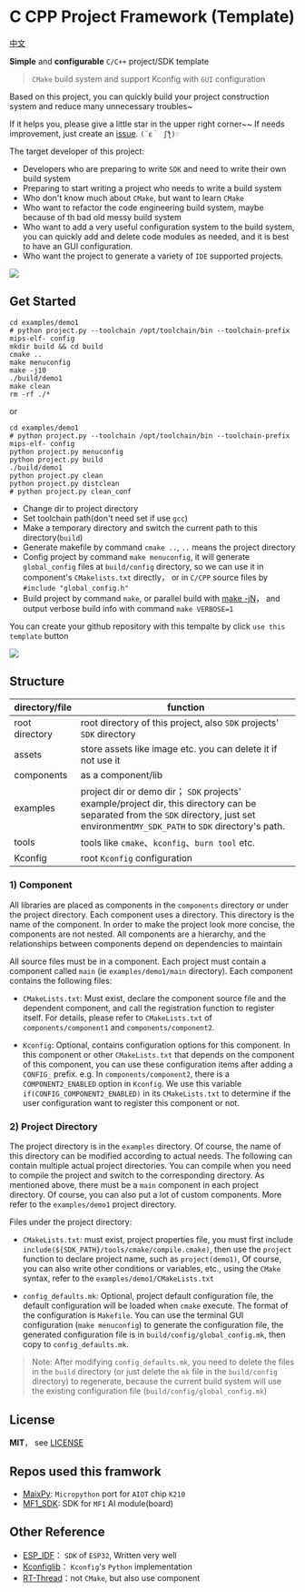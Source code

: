 C CPP Project Framework (Template)
===================

[中文](./README_ZH.md)

**Simple** and **configurable** `C/C++` project/SDK template 
> `CMake` build system and support Kconfig with `GUI` configuration

Based on this project, you can quickly build your project construction system and reduce many unnecessary troubles~

If it helps you, please give a little star in the upper right corner~~ If needs improvement, just create an [issue](https://github.com/Neutree/c_cpp_project_framework/issues/new).  `(´ε｀ ʃƪ)♡`


The target developer of this project:

* Developers who are preparing to write `SDK` and need to write their own build system
* Preparing to start writing a project who needs to write a build system
* Who don't know much about `CMake`, but want to learn `CMake`
* Who want to refactor the code engineering build system, maybe because of th bad old messy build system
* Who want to add a very useful configuration system to the build system, you can quickly add and delete code modules as needed, and it is best to have an GUI configuration.
* Who want the project to generate a variety of `IDE` supported projects.


![](assets/image/build.gif)


## Get Started

```
cd examples/demo1
# python project.py --toolchain /opt/toolchain/bin --toolchain-prefix mips-elf- config
mkdir build && cd build
cmake ..
make menuconfig
make -j10
./build/demo1
make clean
rm -rf ./*
```

or

```
cd examples/demo1
# python project.py --toolchain /opt/toolchain/bin --toolchain-prefix mips-elf- config
python project.py menuconfig
python project.py build
./build/demo1
python project.py clean
python project.py distclean
# python project.py clean_conf
```

* Change dir to project directory
* Set toolchain path(don't need set if use `gcc`)
* Make a temporary directory and switch the current path to this directory(`build`)
* Generate makefile by command `cmake ..`, `..` means the project directory
* Config project by command `make menuconfig`, it will generate `global_config` files at `build/config` directory, so we can use it in component's `CMakelists.txt` directly， or in `C/CPP` source files by `#include "global_config.h"`
* Build project by command `make`, or parallel build with [make -jN](http://www.gnu.org/software/make/manual/make.html#Parallel)， and output verbose build info with command `make VERBOSE=1`

You can create your github repository with this tempalte by click `use this template` button

![](assets/image/use_template.png)


## Structure

| directory/file | function |
| -------------- | -------- |
| root directory | root directory of this project, also `SDK` projects' `SDK` directory |
| assets         | store assets like image etc. you can delete it if not use it |
| components     | as a component/lib |
| examples       | project dir or demo dir； `SDK` projects' example/project dir, this directory can be separated from the `SDK` directory, just set environment`MY_SDK_PATH` to `SDK` directory's path. |
| tools          | tools like `cmake`、`kconfig`、`burn tool` etc. |
| Kconfig        | root `Kconfig` configuration |


### 1) Component

All libraries are placed as components in the `components` directory or under the project directory. Each component uses a directory. This directory is the name of the component. In order to make the project look more concise, the components are not nested. All components are a hierarchy, and the relationships between components depend on dependencies to maintain

All source files must be in a component. Each project must contain a component called `main` (ie `examples/demo1/main` directory). Each component contains the following files:

* `CMakeLists.txt`: Must exist, declare the component source file and the dependent component, and call the registration function to register itself. For details, please refer to `CMakeLists.txt` of `components/component1` and `components/component2`.

* `Kconfig`: Optional, contains configuration options for this component. In this component or other `CMakeLists.txt` that depends on the component of this component, you can use these configuration items after adding a `CONFIG_` prefix. e.g. In `components/component2`, there is a `COMPONENT2_ENABLED` option in `Kconfig`. We use this variable `if(CONFIG_COMPONENT2_ENABLED)` in its `CMakeLists.txt` to determine if the user configuration want to register this component or not.

### 2) Project Directory

The project directory is in the `examples` directory. Of course, the name of this directory can be modified according to actual needs. The following can contain multiple actual project directories. You can compile when you need to compile the project and switch to the corresponding directory. As mentioned above, there must be a `main` component in each project directory. Of course, you can also put a lot of custom components. More refer to the `examples/demo1` project directory.

Files under the project directory:

* `CMakeLists.txt`: must exist, project properties file, you must first include `include(${SDK_PATH}/tools/cmake/compile.cmake)`, then use the `project` function to declare project name, such as `project(demo1)`, Of course, you can also write other conditions or variables, etc., using the `CMake` syntax, refer to the `examples/demo1/CMakeLists.txt`

* `config_defaults.mk`: Optional, project default configuration file, the default configuration will be loaded when `cmake` execute. The format of the configuration is `Makefile`. You can use the terminal GUI configuration (`make menuconfig`) to generate the configuration file, the generated configuration file is in `build/config/global_config.mk`, then copy to `config_defaults.mk`.
> Note: After modifying `config_defaults.mk`, you need to delete the files in the `build` directory (or just delete the `mk` file in the `build/config` directory) to regenerate, because the current build system will use the existing configuration file (`build/config/global_config.mk`)



## License

**MIT**， see [LICENSE](./LICENSE)


## Repos used this framwork

* [MaixPy](https://github.com/sipeed/MaixPy/): `Micropython` port for `AIOT` chip `K210`
* [MF1_SDK](https://github.com/sipeed/MF1_SDK): SDK for `MF1` AI module(board)

## Other Reference

* [ESP_IDF](https://github.com/espressif/esp-idf)：  `SDK` of `ESP32`, Written very well
* [Kconfiglib](https://github.com/ulfalizer/Kconfiglib)： `Kconfig`'s `Python` implementation
* [RT-Thread](https://github.com/RT-Thread/rt-thread)：not `CMake`, but also use component

